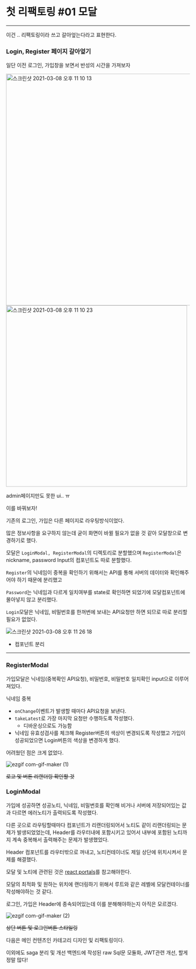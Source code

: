 # 첫 리팩토링 #01 모달

---



이건 .. 리팩토링이라 쓰고 갈아엎는다라고 표현한다.



### Login, Register 페이지 갈아엎기



일단 이전 로그인, 가입창을 보면서 반성의 시간을 가져보자



<img width="634" alt="스크린샷 2021-03-08 오후 11 10 13" src="https://user-images.githubusercontent.com/55486644/110332245-72bc6900-8063-11eb-8edc-ff96eefae231.png">



<img width="496" alt="스크린샷 2021-03-08 오후 11 10 23" src="https://user-images.githubusercontent.com/55486644/110332266-77811d00-8063-11eb-9b4d-4f53c37547e0.png">



admin페이지만도 못한 ui.. ㅠ

이를 바꿔보자!



기존의 로그인, 가입은 다른 페이지로 라우팅방식이었다.

많은 정보사항을 요구하지 않는데 굳이 화면이 바뀔 필요가 없을 것 같아 모달창으로 변경하기로 했다.

모달은 `LoginModal, RegisterModal`의 디렉토리로 분할했으며 `RegisterModal`은 nickname, password Input의 컴포넌트도 따로 분할했다.



`Register`의  닉네임이 중복을 확인하기 위해서는  API를 통해 서버의 데이터와 확인해주어야 하기 때문에 분리했고

 `Password`는 닉네임과 다르게 일치여부를 state로 확인하면 되었기에 모달컴포넌트에 몰아넣지 않고 분리했다.



`Login`모달은 닉네임, 비밀번호를 한꺼번에 보내는 API요청만 하면 되므로 따로 분리할 필요가 없었다.



![스크린샷 2021-03-08 오후 11 26 18](https://user-images.githubusercontent.com/55486644/110334054-b2845000-8065-11eb-9226-862b33450c29.png)

- 컴포넌트 분리

---



### RegisterModal

가입모달은 닉네임(중복확인 API요청), 비밀번호, 비밀번호 일치확인 input으로 이루어져있다.



닉네임 중복

- `onChange`이벤트가 발생할 때마다 API요청을 보낸다.
- `takeLatest`로 가장 마지막 요청만 수행하도록 작성했다.
  - 디바운싱으로도 가능함
- 닉네임 유효성검사를 체크해 Register버튼의 색상이 변경되도록 작성했고 가입이 성공되었으면 Login버튼의 색상을 변경하게 했다.

어려웠던 점은 크게 없었다.



![ezgif com-gif-maker (1)](https://user-images.githubusercontent.com/55486644/110335961-bd3fe480-8067-11eb-8be8-0df1d6fa3491.gif)



~~로고 및 버튼 리랜더링 확인할 것~~



### LoginModal

가입에 성공하면 성공노티, 닉네임, 비밀번호를 확인해 비거나 서버에 저장되어있는 값과 다르면 에러노티가 출력되도록 작성했다.



다른 곳으로 라우팅할때마다 컴포넌트가 리랜더링되어서 노티도 같이 리랜더링되는 문제가 발생되었었는데, Header를 라우터내에 포함시키고 있어서 내부에 포함된 노티까지 계속 중복해서 출력해주는 문제가 발생했었다.



Header 컴포넌트를 라우터밖으로 꺼내고, 노티컨테이너도 제일 상단에 위치시켜서 문제를 해결했다.

모달 및 노티에 관련된 것은 [react portals](https://ko.reactjs.org/docs/portals.html)를 참고해야한다.

모달의 최적화 및 원하는 위치에 랜더링하기 위해서 루트와 같은 레벨에 모달컨테이너를 작성해야하는 것 같다.

로그인, 가입은 Header에 종속되어있는데 이를 분해해야하는지 아직은 모르겠다.





![ezgif com-gif-maker (2)](https://user-images.githubusercontent.com/55486644/110337781-a1d5d900-8069-11eb-8e94-967d8012013b.gif)

~~상단 버튼 및 로그인버튼 스타일링~~





다음은 메인 컨텐츠인 카테고리 디자인 및 리팩토링이다.

이외에도 saga 분리 및 개선 백엔드에 작성된 raw Sql문 모듈화, JWT관련 개선, 할게 정말 많다!